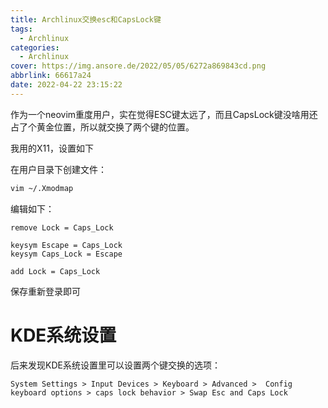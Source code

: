 ```yaml
---
title: Archlinux交换esc和CapsLock键
tags:
  - Archlinux
categories:
  - Archlinux
cover: https://img.ansore.de/2022/05/05/6272a869843cd.png
abbrlink: 66617a24
date: 2022-04-22 23:15:22
---
```


作为一个neovim重度用户，实在觉得ESC键太远了，而且CapsLock键没啥用还占了个黄金位置，所以就交换了两个键的位置。

我用的X11，设置如下

在用户目录下创建文件：

```bash
vim ~/.Xmodmap
```

编辑如下：

```
remove Lock = Caps_Lock

keysym Escape = Caps_Lock
keysym Caps_Lock = Escape

add Lock = Caps_Lock
```

保存重新登录即可

# KDE系统设置

后来发现KDE系统设置里可以设置两个键交换的选项：

`System Settings > Input Devices > Keyboard > Advanced >  Config keyboard options > caps lock behavior > Swap Esc and Caps Lock`
